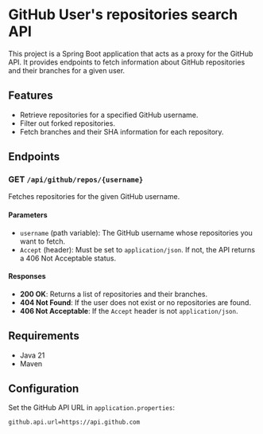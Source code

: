 # GitHub User's repositories search API

This project is a Spring Boot application that acts as a proxy for the GitHub API. It provides endpoints to fetch information about GitHub repositories and their branches for a given user.

## Features

- Retrieve repositories for a specified GitHub username.
- Filter out forked repositories.
- Fetch branches and their SHA information for each repository.

## Endpoints

### GET `/api/github/repos/{username}`

Fetches repositories for the given GitHub username.

#### Parameters

- `username` (path variable): The GitHub username whose repositories you want to fetch.
- `Accept` (header): Must be set to `application/json`. If not, the API returns a 406 Not Acceptable status.

#### Responses

- **200 OK**: Returns a list of repositories and their branches.
- **404 Not Found**: If the user does not exist or no repositories are found.
- **406 Not Acceptable**: If the `Accept` header is not `application/json`.

## Requirements

- Java 21
- Maven

## Configuration

Set the GitHub API URL in `application.properties`:

```properties
github.api.url=https://api.github.com
